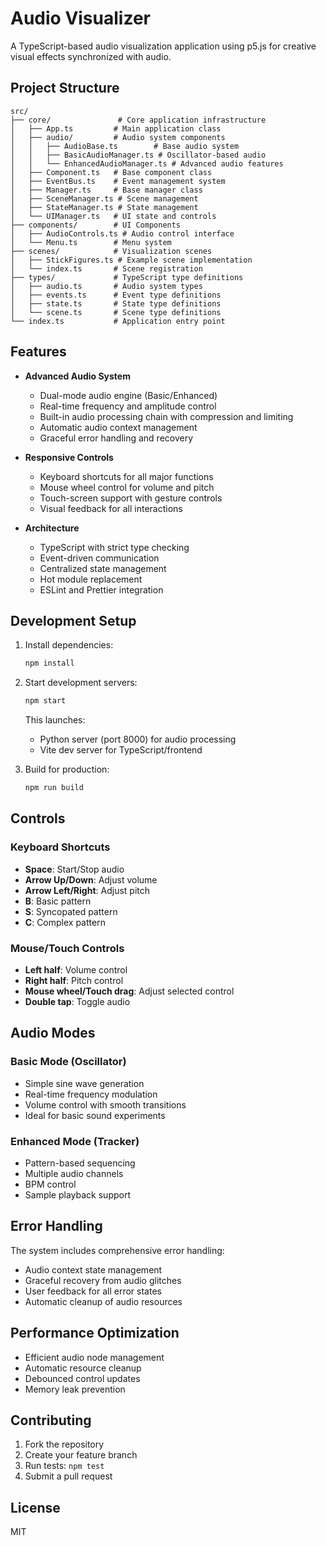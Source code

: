 # Audio Visualizer

A TypeScript-based audio visualization application using p5.js for creative visual effects synchronized with audio.

## Project Structure

```
src/
├── core/               # Core application infrastructure
│   ├── App.ts         # Main application class
│   ├── audio/         # Audio system components
│   │   ├── AudioBase.ts        # Base audio system
│   │   ├── BasicAudioManager.ts # Oscillator-based audio
│   │   └── EnhancedAudioManager.ts # Advanced audio features
│   ├── Component.ts   # Base component class
│   ├── EventBus.ts    # Event management system
│   ├── Manager.ts     # Base manager class
│   ├── SceneManager.ts # Scene management
│   ├── StateManager.ts # State management
│   └── UIManager.ts   # UI state and controls
├── components/        # UI Components
│   ├── AudioControls.ts # Audio control interface
│   └── Menu.ts        # Menu system
├── scenes/            # Visualization scenes
│   ├── StickFigures.ts # Example scene implementation
│   └── index.ts       # Scene registration
├── types/             # TypeScript type definitions
│   ├── audio.ts       # Audio system types
│   ├── events.ts      # Event type definitions
│   ├── state.ts       # State type definitions
│   └── scene.ts       # Scene type definitions
└── index.ts           # Application entry point
```

## Features

- **Advanced Audio System**
  - Dual-mode audio engine (Basic/Enhanced)
  - Real-time frequency and amplitude control
  - Built-in audio processing chain with compression and limiting
  - Automatic audio context management
  - Graceful error handling and recovery

- **Responsive Controls**
  - Keyboard shortcuts for all major functions
  - Mouse wheel control for volume and pitch
  - Touch-screen support with gesture controls
  - Visual feedback for all interactions

- **Architecture**
  - TypeScript with strict type checking
  - Event-driven communication
  - Centralized state management
  - Hot module replacement
  - ESLint and Prettier integration

## Development Setup

1. Install dependencies:
   ```bash
   npm install
   ```

2. Start development servers:
   ```bash
   npm start
   ```
   This launches:
   - Python server (port 8000) for audio processing
   - Vite dev server for TypeScript/frontend

3. Build for production:
   ```bash
   npm run build
   ```

## Controls

### Keyboard Shortcuts
- **Space**: Start/Stop audio
- **Arrow Up/Down**: Adjust volume
- **Arrow Left/Right**: Adjust pitch
- **B**: Basic pattern
- **S**: Syncopated pattern
- **C**: Complex pattern

### Mouse/Touch Controls
- **Left half**: Volume control
- **Right half**: Pitch control
- **Mouse wheel/Touch drag**: Adjust selected control
- **Double tap**: Toggle audio

## Audio Modes

### Basic Mode (Oscillator)
- Simple sine wave generation
- Real-time frequency modulation
- Volume control with smooth transitions
- Ideal for basic sound experiments

### Enhanced Mode (Tracker)
- Pattern-based sequencing
- Multiple audio channels
- BPM control
- Sample playback support

## Error Handling

The system includes comprehensive error handling:
- Audio context state management
- Graceful recovery from audio glitches
- User feedback for all error states
- Automatic cleanup of audio resources

## Performance Optimization

- Efficient audio node management
- Automatic resource cleanup
- Debounced control updates
- Memory leak prevention

## Contributing

1. Fork the repository
2. Create your feature branch
3. Run tests: `npm test`
4. Submit a pull request

## License

MIT
